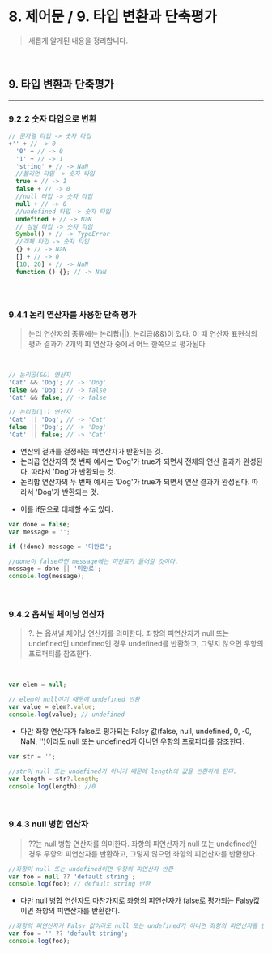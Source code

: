 # **8. 제어문 / 9. 타입 변환과 단축평가**

> 새롭게 알게된 내용을 정리합니다.

<br>

## **9. 타입 변환과 단축평가**

<hr>

### **9.2.2 숫자 타입으로 변환**

```js
// 문자열 타입 -> 숫자 타입
+'' + // -> 0
  '0' + // -> 0
  '1' + // -> 1
  'string' + // -> NaN
  //불리언 타입 -> 숫자 타입
  true + // -> 1
  false + // -> 0
  //null 타입 -> 숫자 타입
  null + // -> 0
  //undefined 타입 -> 숫자 타입
  undefined + // -> NaN
  // 심벌 타입 -> 숫자 타입
  Symbol() + // -> TypeError
  //객체 타입 -> 숫자 타입
  {} + // -> NaN
  [] + // -> 0
  [10, 20] + // -> NaN
  function () {}; // -> NaN
```

###

<br>

### **9.4.1 논리 연산자를 사용한 단축 평가**

> 논리 연산자의 종류에는 논리합(||), 논리곱(&&)이 있다. 이 때 연산자 표현식의 평과 결과가 2개의 피 연산자 중에서 어느 한쪽으로 평가된다.

<br>

```js
// 논리곱(&&) 연산자
'Cat' && 'Dog'; // -> 'Dog'
false && 'Dog'; // -> false
'Cat' && false; // -> false

// 논리합(||) 연산자
'Cat' || 'Dog'; // -> 'Cat'
false || 'Dog'; // -> 'Dog'
'Cat' || false; // -> 'Cat'
```

- 연산의 결과를 결정하는 피연산자가 반환되는 것.
- 논리곱 연산자의 첫 번째 예시는 'Dog'가 true가 되면서 전체의 연산 결과가 완성된다. 따라서 'Dog'가 반환되는 것.
- 논리합 연산자의 두 번째 예시는 'Dog'가 true가 되면서 연산 결과가 완성된다. 따라서 'Dog'가 반환되는 것.

* 이를 if문으로 대체할 수도 있다.

```js
var done = false;
var message = '';

if (!done) message = '미완료';

//done이 false라면 message에는 미완료가 들어갈 것이다.
message = done || '미완료';
console.log(message);
```

<br>

### 9.4.2 옵셔널 체이닝 연산자

> ?. 는 옵셔널 체이닝 연산자를 의미한다. 좌항의 피연산자가 null 또는 undefined인 undefined인 경우 undefined를 반환하고, 그렇지 않으면 우항의 프로퍼티를 참조한다.

<br>

```js
var elem = null;

// elem이 null이기 때문에 undefined 반환
var value = elem?.value;
console.log(value); // undefined
```

- 다만 좌항 연산자가 false로 평가되는 Falsy 값(false, null, undefined, 0, -0, NaN, '')이라도 null 또는 undefined가 아니면 우항의 프로퍼티를 참조한다.

```js
var str = '';

//str이 null 또는 undefined가 아니기 때문에 length의 값을 반환하게 된다.
var length = str?.length;
console.log(length); //0
```

<br>

### 9.4.3 null 병합 연산자

> ??는 null 병합 연산자를 의미한다. 좌항의 피연산자가 null 또는 undefined인 경우 우항의 피연산자를 반환하고, 그렇지 않으면 좌항의 피연산자를 반환한다.

```js
//좌항이 null 또는 undefined이면 우항의 피연산자 반환
var foo = null ?? 'default string';
console.log(foo); // default string 반환
```

- 다만 null 병합 연산자도 마찬가지로 좌항의 피연산자가 false로 평가되는 Falsy값이면 좌항의 피연산자를 반환한다.

```js
//좌항의 피연산자가 Falsy 값이라도 null 또는 undefined가 아니면 좌항의 피연산자를 반환
var foo = '' ?? 'default string';
console.log(foo);
```
